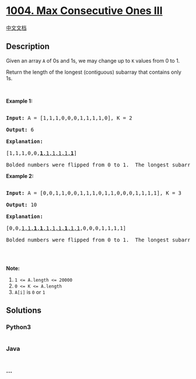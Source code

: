 # [1004. Max Consecutive Ones III](https://leetcode.com/problems/max-consecutive-ones-iii)

[中文文档](/solution/1000-1099/1004.Max%20Consecutive%20Ones%20III/README.md)

## Description

<p>Given an array <code>A</code>&nbsp;of 0s and 1s, we may change up to <code>K</code>&nbsp;values from 0 to 1.</p>

<p>Return the length of the longest (contiguous) subarray that contains only 1s.&nbsp;</p>

<p>&nbsp;</p>

<div>

<p><strong>Example 1:</strong></p>

<pre>

<strong>Input: </strong>A = <span id="example-input-1-1">[1,1,1,0,0,0,1,1,1,1,0]</span>, K = <span id="example-input-1-2">2</span>

<strong>Output: </strong><span id="example-output-1">6</span>

<strong>Explanation: </strong>

[1,1,1,0,0,<u><strong>1</strong>,1,1,1,1,<strong>1</strong></u>]

Bolded numbers were flipped from 0 to 1.  The longest subarray is underlined.</pre>

<div>

<p><strong>Example 2:</strong></p>

<pre>

<strong>Input: </strong>A = <span id="example-input-2-1">[0,0,1,1,0,0,1,1,1,0,1,1,0,0,0,1,1,1,1]</span>, K = <span id="example-input-2-2">3</span>

<strong>Output: </strong><span id="example-output-2">10</span>

<strong>Explanation: </strong>

[0,0,<u>1,1,<b>1</b>,<strong>1</strong>,1,1,1,<strong>1</strong>,1,1</u>,0,0,0,1,1,1,1]

Bolded numbers were flipped from 0 to 1.  The longest subarray is underlined.

</pre>

<p>&nbsp;</p>

<p><strong><span>Note:</span></strong></p>

<ol>
    <li><code>1 &lt;= A.length &lt;= 20000</code></li>
    <li><code>0 &lt;= K &lt;= A.length</code></li>
    <li><code>A[i]</code> is <code>0</code> or <code>1</code>&nbsp;</li>
</ol>

</div>

</div>

## Solutions

<!-- tabs:start -->

### **Python3**

```python

```

### **Java**

```java

```

### **...**

```

```

<!-- tabs:end -->
<!-- tabs:end -->
